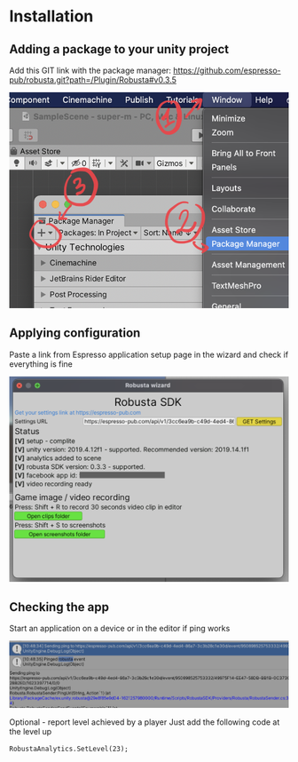 # Installation

## Adding a package to your unity project
Add this GIT link with the package manager: https://github.com/espresso-pub/robusta.git?path=/Plugin/Robusta#v0.3.5

![alt text](https://github.com/espresso-pub/robusta/raw/master/Static/images/image3.png?raw=true)

## Applying configuration
Paste a link from Espresso application setup page in the wizard and check if everything is fine

![alt text](https://github.com/espresso-pub/robusta/blob/master/Static/images/image2.png?raw=true)


## Checking the app
Start an application on a device or in the editor if ping works

![alt text](https://github.com/espresso-pub/robusta/blob/master/Static/images/image1.png?raw=true)

Optional - report level achieved by a player
Just add the following code at the level up

    RobustaAnalytics.SetLevel(23);
